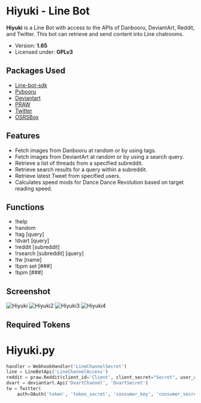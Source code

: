 # Hiyuki - Line Bot

**Hiyuki** is a Line Bot with access to the APIs of Danbooru, DeviantArt, Reddit, and Twitter. This bot can retrieve and send content into Line chatrooms.

- Version: **1.65**
- Licensed under: **GPLv3**

## Packages Used
- [Line-bot-sdk](https://github.com/line/line-bot-sdk-python)
- [Pybooru](https://github.com/LuqueDaniel/pybooru)
- [Deviantart](https://github.com/neighbordog/deviantart)
- [PRAW](https://github.com/praw-dev/praw)
- [Twitter](https://github.com/sixohsix/twitter)
- [OSRSBox](https://www.osrsbox.com/projects/osrsbox-db/)

## Features
- Fetch images from Danbooru at random or by using tags.
- Fetch images from DeviantArt at random or by using a search query.
- Retrieve a list of threads from a specified subreddit.
- Retrieve search results for a query within a subreddit.
- Retrieve latest Tweet from specified users.
- Calculates speed mods for Dance Dance Revolution based on target reading speed.

## Functions
- !help
- !random
- !tag [query]
- !dvart [query]
- !reddit [subreddit]
- !rsearch [subreddit] [query]
- !tw [name]
- !bpm set [###]
- !bpm [###]

## Screenshot
![Hiyuki](https://user-images.githubusercontent.com/45186205/53592449-4d3b2180-3b64-11e9-8f4f-4cd2df470bd5.png)
![Hiyuki2](https://user-images.githubusercontent.com/45186205/55526651-df52b000-5663-11e9-9190-8a573ea29b5c.png)
![Hiyuki3](https://user-images.githubusercontent.com/45186205/55526748-280a6900-5664-11e9-8509-c4a3aa4cd26b.png)
![Hiyuki4](https://user-images.githubusercontent.com/45186205/55527703-3ce8fb80-5668-11e9-806f-455c5843b1b3.png)

## Required Tokens
# Hiyuki.py
```python
handler = WebhookHandler('LineChannelSecret')
line = LineBotApi('LineChannelAccess')
reddit = praw.Reddit(client_id='Client', client_secret="Secret", user_agent='UserAgent')
dvart = deviantart.Api('DvartChannel', 'DvartSecret')
tw = Twitter(
    auth=OAuth('token', 'token_secret', 'consumer_key', 'consumer_secret'))
```
